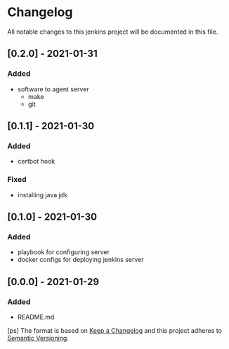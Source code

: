 # Changelog
All notable changes to this jenkins project will be documented in this file.

## [0.2.0] - 2021-01-31
### Added
- software to agent server
  - make
  - git

## [0.1.1] - 2021-01-30
### Added
- certbot hook
### Fixed
- installing java jdk

## [0.1.0] - 2021-01-30
### Added
- playbook for configuring server
- docker configs for deploying jenkins server

## [0.0.0] - 2021-01-29
### Added
- README.md

[ps]
The format is based on [Keep a Changelog](http://keepachangelog.com/en/1.0.0/)
and this project adheres to [Semantic Versioning](http://semver.org/spec/v2.0.0.html).
